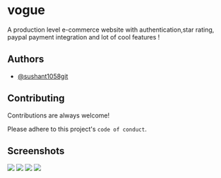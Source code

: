 
# vogue

A production level e-commerce website with authentication,star rating, paypal payment integration and lot of cool features ! 

## Authors

- [@sushant1058git](https://www.github.com/octokatherine)


## Contributing

Contributions are always welcome!


Please adhere to this project's `code of conduct`.


## Screenshots

<img src='media/readme_screenshots/abc1.png'>
<img src='abc2'>
<img src='abc3'>
<img src='abc4'>

